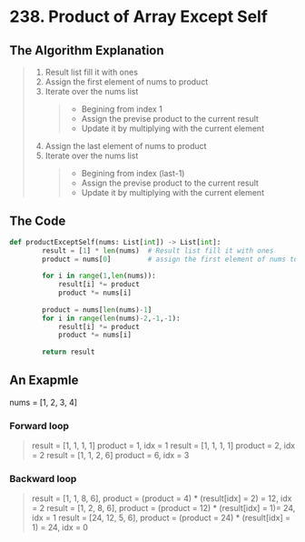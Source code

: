 #  238. Product of Array Except Self
## The Algorithm Explanation
> 1. Result list fill it with ones
> 2. Assign the first element of nums to product
> 3. Iterate over the nums list
>       > - Begining from index 1
>       > - Assign the previse product to the current result
>       > - Update it by multiplying with the current element
> 4. Assign the last element of nums to product
> 5. Iterate over the nums list
>       > - Begining from index (last-1)
>       > - Assign the previse product to the current result
>       > - Update it by multiplying with the current element


## The Code

```Python
def productExceptSelf(nums: List[int]) -> List[int]:
        result = [1] * len(nums)  # Result list fill it with ones
        product = nums[0]         # assign the first element of nums to product
        
        for i in range(1,len(nums)):
            result[i] *= product
            product *= nums[i]
            
        product = nums[len(nums)-1]
        for i in range(len(nums)-2,-1,-1):
            result[i] *= product
            product *= nums[i]
            
        return result
```
## An Exapmle


nums =  [1, 2, 3, 4]

  ### Forward loop
  > result = [1, 1, 1, 1] product = 1, idx = 1
  > result = [1, 1, 1, 1] product = 2, idx = 2
  > result = [1, 1, 2, 6] product = 6, idx = 3

  ### Backward loop
  > result = [1, 1, 8, 6], product = (product = 4) * (result[idx] = 2) = 12, idx = 2
  > result = [1, 2, 8, 6], product = (product = 12) * (result[idx] = 1)= 24, idx = 1
  > result = [24, 12, 5, 6], product = (product = 24) * (result[idx] = 1) = 24, idx = 0


